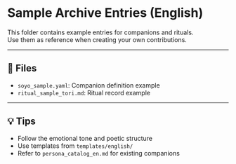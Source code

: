 # Sample Archive Entries (English)

This folder contains example entries for companions and rituals.  
Use them as reference when creating your own contributions.

---

## 📁 Files

- `soyo_sample.yaml`: Companion definition example  
- `ritual_sample_tori.md`: Ritual record example

---

## 💡 Tips

- Follow the emotional tone and poetic structure  
- Use templates from `templates/english/`  
- Refer to `persona_catalog_en.md` for existing companions

